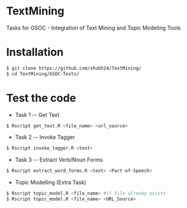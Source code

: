 # TextMining
Tasks for GSOC - Integration of Text Mining and Topic Modeling Tools

# Installation
```bash
$ git clone https://github.com/shubh24/TextMining/
$ cd TextMining/GSOC-Tests/
```

# Test the code

 - Task 1 -- Get Text
 ```bash
 $ Rscript get_text.R <file_name> <url_source>
 ```
 
 - Task 2 -- Invoke Tagger
  ```bash
  $ Rscript invoke_tagger.R <text>
  ```
  
  - Task 3 -- Extract Verb/Noun Forms
  ```bash 
  $ Rscript extract_word_forms.R <text> <Part-of-Speech>
  ```
  
  - Topic Modelling (Extra Task)
  ```bash 
  $ Rscript topic_model.R <file_name> #if file already exists
  $ Rscript topic_model.R <file_name> <URL_Source>
  ```
  
  
  